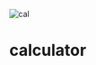 ![cal](https://user-images.githubusercontent.com/80619179/135722594-b86f2025-934a-4326-a4ba-65c1251fec80.jpg)
# calculator
